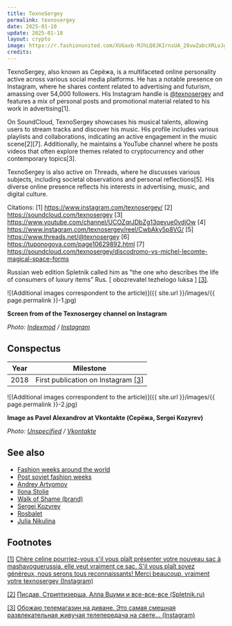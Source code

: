 ```yaml
---
title: TexnoSergey
permalink: texnosergey
date: 2025-01-10
update: 2025-01-18
layout: crypto
image: https://r.fashionunited.com/XUGaxb-MJhLQ8JKIrnsUA_28vwZabcXRLoJgireN5N8/resize:fit:1200:630:0/gravity:ce/quality:70/aHR0cHM6Ly9zdGF0aWMuZmFzaGlvbnVuaXRlZC5jb20vMjAyMDAxL1RleG5vc2VyZ2V5LTEuanBn.jpeg
credits:
---
```


TexnoSergey, also known as Серёжа, is a multifaceted online personality active across various social media platforms. He has a notable presence on Instagram, where he shares content related to advertising and futurism, amassing over 54,000 followers. His Instagram handle is [@texnosergey](https://www.instagram.com/texnosergey/) and features a mix of personal posts and promotional material related to his work in advertising[1].

On SoundCloud, TexnoSergey showcases his musical talents, allowing users to stream tracks and discover his music. His profile includes various playlists and collaborations, indicating an active engagement in the music scene[2][7]. Additionally, he maintains a YouTube channel where he posts videos that often explore themes related to cryptocurrency and other contemporary topics[3].

TexnoSergey is also active on Threads, where he discusses various subjects, including societal observations and personal reflections[5]. His diverse online presence reflects his interests in advertising, music, and digital culture.

Citations:
[1] https://www.instagram.com/texnosergey/
[2] https://soundcloud.com/texnosergey
[3] https://www.youtube.com/channel/UCOZqrJDbZg13qevue0vdjOw
[4] https://www.instagram.com/texnosergey/reel/CwbAky5p8VG/
[5] https://www.threads.net/@texnosergey
[6] https://tuponogova.com/page10629892.html
[7] https://soundcloud.com/texnosergey/discodromo-vs-michel-lecomte-magical-space-forms

Russian web edition Spletnik called him as "the one who describes the life of consumers of luxury items" Rus. [ obozrevatel tezhelogo luksa ] <span id="a3">[\[3\]](#f3)</span>.

![(Additional images correspondent to the article)]({{ site.url }}/images/{{ page.permalink }}-1.jpg)

**Screen from of the Texnosergey channel on Instagram**

*Photo: [Indexmod](index) / [Instagram](index)*

## Сonspectus

|Year|Milestone|
|-|-|
|2018|First publication on Instagram <span id="a3">[\[3\]](#f3)</span>|

![(Additional images correspondent to the article)]({{ site.url }}/images/{{ page.permalink }}-2.jpg)

**Image as Pavel Alexandrov at Vkontakte (Серёжа, Sergei Kozyrev)**

*Photo: [Unspecified](index) / [Vkontakte](https://vk.com/id478344533)*

## See also

+ [Fashion weeks around the world](fashion-weeks-around-the-world)
+ [Post soviet fashion weeks](post-soviet-fashion-weeks)
+ [Andrey Artyomov](artyomov-andrey)
+ [Ilona Stolie](Stolie-Ilona)
+ [Walk of Shame (brand)](walk-of-shame-brand)
+ [Sergei Kozyrev](kozyrev-sergei)
+ [Rosbalet](rosbalet)
+ [Julia Nikulina](nikulina-julia)


## Footnotes

[[1]](#a1) <span id="f1"></span> [Chère celine pourriez-vous s'il vous plaît présenter votre nouveau sac à mashavoguerussia, elle veut vraiment ce sac. S'il vous plaît soyez généreux, nous serons tous reconnaissants! Merci beaucoup, vraiment votre texnosergey (Instagram)](https://www.instagram.com/p/Bv5arGlHOYa/)

[[2]](#a2) <span id="f2"></span> [Писдав, Стриптизерша, Алла Вцуми и все-все-все (Spletnik.ru)](http://www.spletnik.ru/blogs/pro_zvezd/170510_pisdav-striptizersha-alla-vtcumi-i-vse-vse-vse)

[[3]](#a3) <span id="f2"></span> [Обожаю телемагазин на диване. Это самая смешная развлекательная живучая телепередача на свете... (Instagram)](https://www.instagram.com/p/BrBRBB3BSeJ/)
